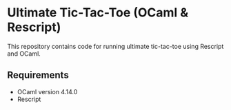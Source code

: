 # Ultimate Tic-Tac-Toe (OCaml & Rescript)

This repository contains code for running ultimate tic-tac-toe using Rescript and OCaml.
## Requirements

- OCaml version 4.14.0
- Rescript
